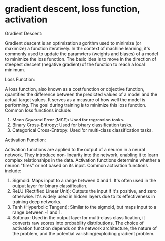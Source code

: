 # gradient descent, loss function, activation

Gradient Descent:

Gradient descent is an optimization algorithm used to minimize (or maximize) a function iteratively. In the context of machine learning, it's commonly used to update the parameters (weights and biases) of a model to minimize the loss function. The basic idea is to move in the direction of steepest descent (negative gradient) of the function to reach a local minimum.

Loss Function:

A loss function, also known as a cost function or objective function, quantifies the difference between the predicted values of a model and the actual target values. It serves as a measure of how well the model is performing. The goal during training is to minimize this loss function.
Common loss functions include:
1. Mean Squared Error (MSE): Used for regression tasks.
2. Binary Cross-Entropy: Used for binary classification tasks.
3. Categorical Cross-Entropy: Used for multi-class classification tasks.

Activation Function:

Activation functions are applied to the output of a neuron in a neural network. They introduce non-linearity into the network, enabling it to learn complex relationships in the data. Activation functions determine whether a neuron "fires" or not based on its input.
Common activation functions include:
1. Sigmoid: Maps input to a range between 0 and 1. It's often used in the output layer for binary classification.
2. ReLU (Rectified Linear Unit): Outputs the input if it's positive, and zero otherwise. It's widely used in hidden layers due to its effectiveness in training deep networks.
3. Tanh (Hyperbolic Tangent): Similar to the sigmoid, but maps input to a range between -1 and 1.
4. Softmax: Used in the output layer for multi-class classification, it converts raw scores into probability distributions.
The choice of activation function depends on the network architecture, the nature of the problem, and the potential vanishing/exploding gradient problem.
